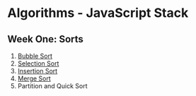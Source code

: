 # Algorithms - JavaScript Stack

## Week One: Sorts
1. [Bubble Sort](./w1-sorts/w1d1-bubbleSort.js)
2. [Selection Sort](./w1d1-sorts/w1d2-selectionSort.js)
3. [Insertion Sort](./w1d1-sorts/w1d3-insertionSort.js)
4. [Merge Sort](./w1d1-sorts/w1d4-mergeSort.js)
5. Partition and Quick Sort